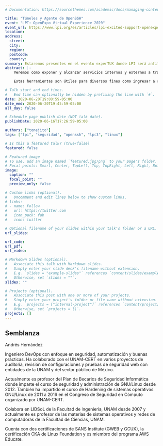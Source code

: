 ```yaml
---
# Documentation: https://sourcethemes.com/academic/docs/managing-content/

title: "Túneles y Agente de OpenSSH"
event: "LPI: OpenExpo Virtual Experience 2020"
event_url: https://www.lpi.org/es/articles/lpi-excited-support-openexpo-virtual-experience-2020-0
location:
address:
  street:
  city:
  region:
  postcode:
  country:
summary: Estaremos presentes en el evento experTUX donde LPI será anfitrión 
abstract: |-
    Veremos como exponer y alcanzar servicios internos y externos a través de las opciones LocalForward y RemoteForward de SSH, también analizaremos el proxy SOCKS que provee SSH con DynamicForward y cómo compartir el agente de SSH del equipo de escritorio con varios equipos de manera anidada para evitar copiar las llaves SSH.

    Estas herramientas son útiles para diversos fines como ingresar a recursos internos cuando se opera en el campo, acceder recursos bloqueados utilizando un equipo remoto como intermediario, exfiltrar datos después de una intrusión y en general para la administración de sistemas.

# Talk start and end times.
#   End time can optionally be hidden by prefixing the line with `#`.
date: 2020-06-20T19:00:59-05:00
date_end: 2020-06-20T19:45:59-05:00
all_day: false

# Schedule page publish date (NOT talk date).
publishDate: 2020-06-16T17:26:59-05:00

authors: ["tonejito"]
tags: ["lpi", "seguridad", "openssh", "lpc3", "linux"]

# Is this a featured talk? (true/false)
featured: false

# Featured image
# To use, add an image named `featured.jpg/png` to your page's folder. 
# Focal points: Smart, Center, TopLeft, Top, TopRight, Left, Right, BottomLeft, Bottom, BottomRight.
image:
  caption: ""
  focal_point: ""
  preview_only: false

# Custom links (optional).
#   Uncomment and edit lines below to show custom links.
# links:
# - name: Follow
#   url: https://twitter.com
#   icon_pack: fab
#   icon: twitter

# Optional filename of your slides within your talk's folder or a URL.
url_slides:

url_code:
url_pdf:
url_video:

# Markdown Slides (optional).
#   Associate this talk with Markdown slides.
#   Simply enter your slide deck's filename without extension.
#   E.g. `slides = "example-slides"` references `content/slides/example-slides.md`.
#   Otherwise, set `slides = ""`.
slides: ""

# Projects (optional).
#   Associate this post with one or more of your projects.
#   Simply enter your project's folder or file name without extension.
#   E.g. `projects = ["internal-project"]` references `content/project/deep-learning/index.md`.
#   Otherwise, set `projects = []`.
projects: []
---
```


## Semblanza

Andrés Hernández

Ingeniero DevOps con enfoque en seguridad, automatización y buenas prácticas. Ha colaborado con el UNAM-CERT en varios proyectos de auditoría, revisión de configuraciones y pruebas de seguridad web con entidades de la UNAM y del sector público de México.

Actualmente es profesor del Plan de Becarios de Seguridad Informática donde imparte el curso de seguridad y administración de GNU/Linux desde 2012. También ha impartido el curso de Hardening de sistemas operativos GNU/Linux de 2011 a 2016 en el Congreso de Seguridad en Cómputo organizado por UNAM-CERT.

Colabora en LIDSoL de la Facultad de Ingeniería, UNAM desde 2007 y actualmente es profesor de las materias de sistemas operativos y redes de computadoras de la Facultad de Ciencias, UNAM.

Cuenta con dos certificaciones de SANS Institute (GWEB y GCUX), la certificación CKA de Linux Foundation y es miembro del programa AWS Educate.
